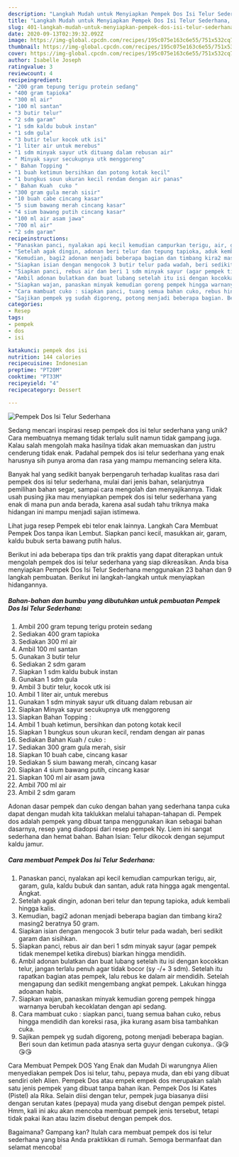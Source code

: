 ```yaml
---
description: "Langkah Mudah untuk Menyiapkan Pempek Dos Isi Telur Sederhana, Bisa Manjain Lidah"
title: "Langkah Mudah untuk Menyiapkan Pempek Dos Isi Telur Sederhana, Bisa Manjain Lidah"
slug: 401-langkah-mudah-untuk-menyiapkan-pempek-dos-isi-telur-sederhana-bisa-manjain-lidah
date: 2020-09-13T02:39:32.092Z
image: https://img-global.cpcdn.com/recipes/195c075e163c6e55/751x532cq70/pempek-dos-isi-telur-sederhana-foto-resep-utama.jpg
thumbnail: https://img-global.cpcdn.com/recipes/195c075e163c6e55/751x532cq70/pempek-dos-isi-telur-sederhana-foto-resep-utama.jpg
cover: https://img-global.cpcdn.com/recipes/195c075e163c6e55/751x532cq70/pempek-dos-isi-telur-sederhana-foto-resep-utama.jpg
author: Isabelle Joseph
ratingvalue: 3
reviewcount: 4
recipeingredient:
- "200 gram tepung terigu protein sedang"
- "400 gram tapioka"
- "300 ml air"
- "100 ml santan"
- "3 butir telur"
- "2 sdm garam"
- "1 sdm kaldu bubuk instan"
- "1 sdm gula"
- "3 butir telur kocok utk isi"
- "1 liter air untuk merebus"
- "1 sdm minyak sayur utk dituang dalam rebusan air"
- " Minyak sayur secukupnya utk menggoreng"
- " Bahan Topping "
- "1 buah ketimun bersihkan dan potong kotak kecil"
- "1 bungkus soun ukuran kecil rendam dengan air panas"
- " Bahan Kuah  cuko "
- "300 gram gula merah sisir"
- "10 buah cabe cincang kasar"
- "5 sium bawang merah cincang kasar"
- "4 sium bawang putih cincang kasar"
- "100 ml air asam jawa"
- "700 ml air"
- "2 sdm garam"
recipeinstructions:
- "Panaskan panci, nyalakan api kecil kemudian campurkan terigu, air, garam, gula, kaldu bubuk dan santan, aduk rata hingga agak mengental. Angkat."
- "Setelah agak dingin, adonan beri telur dan tepung tapioka, aduk kembali hingga kalis."
- "Kemudian, bagi2 adonan menjadi beberapa bagian dan timbang kira2 masing2 beratnya 50 gram."
- "Siapkan isian dengan mengocok 3 butir telur pada wadah, beri sedikit garam dan sisihkan."
- "Siapkan panci, rebus air dan beri 1 sdm minyak sayur (agar pempek tidak menempel ketika direbus) biarkan hingga mendidih."
- "Ambil adonan bulatkan dan buat lubang setelah itu isi dengan kocokkan telur, jangan terlalu penuh agar tidak bocor (sy -/+ 3 sdm). Setelah itu rapatkan bagian atas pempek, lalu rebus ke dalam air mendidih. Setelah mengapung dan sedikit mengembang angkat pempek. Lakukan hingga adoanan habis."
- "Siapkan wajan, panaskan minyak kemudian goreng pempek hingga warnanya berubah kecoklatan dengan api sedang."
- "Cara mambuat cuko : siapkan panci, tuang semua bahan cuko, rebus hingga mendidih dan koreksi rasa, jika kurang asam bisa tambahkan cuka."
- "Sajikan pempek yg sudah digoreng, potong menjadi beberapa bagian. Beri soun dan ketimun pada atasnya serta guyur dengan cukonya.. 😘😘😘😘"
categories:
- Resep
tags:
- pempek
- dos
- isi

katakunci: pempek dos isi 
nutrition: 144 calories
recipecuisine: Indonesian
preptime: "PT20M"
cooktime: "PT33M"
recipeyield: "4"
recipecategory: Dessert

---
```



![Pempek Dos Isi Telur Sederhana](https://img-global.cpcdn.com/recipes/195c075e163c6e55/751x532cq70/pempek-dos-isi-telur-sederhana-foto-resep-utama.jpg)

Sedang mencari inspirasi resep pempek dos isi telur sederhana yang unik? Cara membuatnya memang tidak terlalu sulit namun tidak gampang juga. Kalau salah mengolah maka hasilnya tidak akan memuaskan dan justru cenderung tidak enak. Padahal pempek dos isi telur sederhana yang enak harusnya sih punya aroma dan rasa yang mampu memancing selera kita.

Banyak hal yang sedikit banyak berpengaruh terhadap kualitas rasa dari pempek dos isi telur sederhana, mulai dari jenis bahan, selanjutnya pemilihan bahan segar, sampai cara mengolah dan menyajikannya. Tidak usah pusing jika mau menyiapkan pempek dos isi telur sederhana yang enak di mana pun anda berada, karena asal sudah tahu triknya maka hidangan ini mampu menjadi sajian istimewa.

Lihat juga resep Pempek ebi telor enak lainnya. Langkah Cara Membuat Pempek Dos tanpa ikan Lembut. Siapkan panci kecil, masukkan air, garam, kaldu bubuk serta bawang putih halus.


Berikut ini ada beberapa tips dan trik praktis yang dapat diterapkan untuk mengolah pempek dos isi telur sederhana yang siap dikreasikan. Anda bisa menyiapkan Pempek Dos Isi Telur Sederhana menggunakan 23 bahan dan 9 langkah pembuatan. Berikut ini langkah-langkah untuk menyiapkan hidangannya.

<!--inarticleads1-->

##### Bahan-bahan dan bumbu yang dibutuhkan untuk pembuatan Pempek Dos Isi Telur Sederhana:

1. Ambil 200 gram tepung terigu protein sedang
1. Sediakan 400 gram tapioka
1. Sediakan 300 ml air
1. Ambil 100 ml santan
1. Gunakan 3 butir telur
1. Sediakan 2 sdm garam
1. Siapkan 1 sdm kaldu bubuk instan
1. Gunakan 1 sdm gula
1. Ambil 3 butir telur, kocok utk isi
1. Ambil 1 liter air, untuk merebus
1. Gunakan 1 sdm minyak sayur utk dituang dalam rebusan air
1. Siapkan  Minyak sayur secukupnya utk menggoreng
1. Siapkan  Bahan Topping :
1. Ambil 1 buah ketimun, bersihkan dan potong kotak kecil
1. Siapkan 1 bungkus soun ukuran kecil, rendam dengan air panas
1. Sediakan  Bahan Kuah / cuko :
1. Sediakan 300 gram gula merah, sisir
1. Siapkan 10 buah cabe, cincang kasar
1. Sediakan 5 sium bawang merah, cincang kasar
1. Siapkan 4 sium bawang putih, cincang kasar
1. Siapkan 100 ml air asam jawa
1. Ambil 700 ml air
1. Ambil 2 sdm garam


Adonan dasar pempek dan cuko dengan bahan yang sederhana tanpa cuka dapat dengan mudah kita taklukkan melalui tahapan-tahapan di. Pempek dos adalah pempek yang dibuat tanpa menggunakan ikan sebagai bahan dasarnya, resep yang diadopsi dari resep pempek Ny. Liem ini sangat sederhana dan hemat bahan. Bahan Isian: Telur dikocok dengan sejumput kaldu jamur. 

<!--inarticleads2-->

##### Cara membuat Pempek Dos Isi Telur Sederhana:

1. Panaskan panci, nyalakan api kecil kemudian campurkan terigu, air, garam, gula, kaldu bubuk dan santan, aduk rata hingga agak mengental. Angkat.
1. Setelah agak dingin, adonan beri telur dan tepung tapioka, aduk kembali hingga kalis.
1. Kemudian, bagi2 adonan menjadi beberapa bagian dan timbang kira2 masing2 beratnya 50 gram.
1. Siapkan isian dengan mengocok 3 butir telur pada wadah, beri sedikit garam dan sisihkan.
1. Siapkan panci, rebus air dan beri 1 sdm minyak sayur (agar pempek tidak menempel ketika direbus) biarkan hingga mendidih.
1. Ambil adonan bulatkan dan buat lubang setelah itu isi dengan kocokkan telur, jangan terlalu penuh agar tidak bocor (sy -/+ 3 sdm). Setelah itu rapatkan bagian atas pempek, lalu rebus ke dalam air mendidih. Setelah mengapung dan sedikit mengembang angkat pempek. Lakukan hingga adoanan habis.
1. Siapkan wajan, panaskan minyak kemudian goreng pempek hingga warnanya berubah kecoklatan dengan api sedang.
1. Cara mambuat cuko : siapkan panci, tuang semua bahan cuko, rebus hingga mendidih dan koreksi rasa, jika kurang asam bisa tambahkan cuka.
1. Sajikan pempek yg sudah digoreng, potong menjadi beberapa bagian. Beri soun dan ketimun pada atasnya serta guyur dengan cukonya.. 😘😘😘😘


Cara Membuat Pempek DOS Yang Enak dan Mudah Di warungnya Alien menyediakan pempek Dos isi telur, tahu, pepaya muda, dan ebi yang dibuat sendiri oleh Alien. Pempek Dos atau empek empek dos merupakan salah satu jenis pempek yang dibuat tanpa bahan ikan. Pempek Dos Isi Kates (Pistel) ala Rika. Selain diisi dengan telur, pempek juga biasanya diisi dengan serutan kates (pepaya) muda yang disebut dengan pempek pistel. Hmm, kali ini aku akan mencoba membuat pempek jenis tersebut, tetapi tidak pakai ikan atau lazim disebut dengan pempek dos. 

Bagaimana? Gampang kan? Itulah cara membuat pempek dos isi telur sederhana yang bisa Anda praktikkan di rumah. Semoga bermanfaat dan selamat mencoba!
